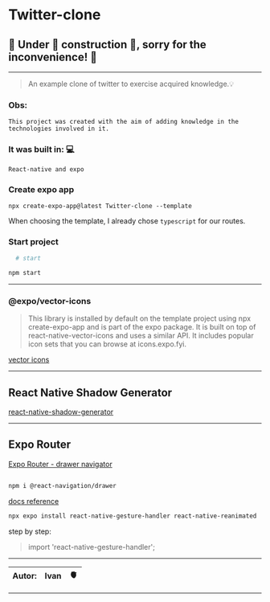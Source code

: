 # Twitter-clone

## 🛑 Under 👷 construction 🚧, sorry for the inconvenience! 🚧

<hr>

> An example clone of twitter to exercise acquired knowledge.💡
### Obs:
    This project was created with the aim of adding knowledge in the technologies involved in it.

### It was built in: 💻
    React-native and expo

### Create expo app
    npx create-expo-app@latest Twitter-clone --template

When choosing the template, I already chose `typescript` for our routes.



### Start project

```sh
  # start

npm start

```


<hr>

### @expo/vector-icons

> This library is installed by default on the template project using npx create-expo-app and is part of the expo package. It is built on top of react-native-vector-icons and uses a similar API. It includes popular icon sets that you can browse at icons.expo.fyi.


[vector icons](https://icons.expo.fyi/Index)


<hr>

## React Native Shadow Generator

[react-native-shadow-generator](https://ethercreative.github.io/react-native-shadow-generator/)


<hr>

## Expo Router

[Expo Router - drawer navigator](https://reactnavigation.org/docs/drawer-based-navigation)

```sh

npm i @react-navigation/drawer

```
[docs reference](https://reactnavigation.org/docs/drawer-navigator/#installation)

```sh
npx expo install react-native-gesture-handler react-native-reanimated

```
step by step: 

> import 'react-native-gesture-handler';




<hr>

|Autor:| Ivan  |  🫀  |
|------|-------|-------|

<hr>


